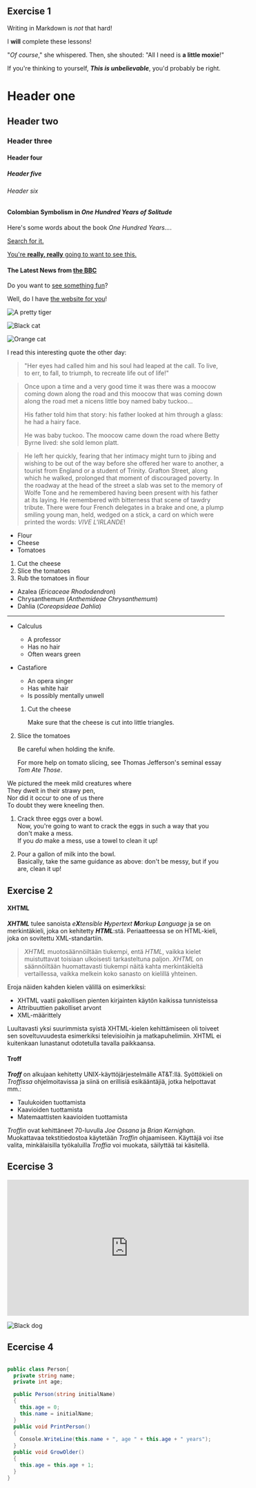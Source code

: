 ## Exercise 1


Writing in Markdown is _not_ that hard!


I **will** complete these lessons!


"_Of course_," she whispered. Then, she shouted: "All I need is **a little moxie**!"


If you're thinking to yourself, **_This is unbelievable_**, you'd probably be right.


# Header one
## Header two
### Header three
#### Header four
##### Header five
###### Header six


#### Colombian Symbolism in _One Hundred Years of Solitude_


Here's some words about the book _One Hundred Years..._.


[Search for it.](www.google.com)


[You're **really, really** going to want to see this.](www.dailykitten.com)


#### The Latest News from [the BBC](www.bbc.com/news)


Do you want to [see something fun][a fun place]?


Well, do I have [the website for you][another fun place]!


[a fun place]: www.zombo.com
[another fun place]: www.stumbleupon.com


![A pretty tiger](https://upload.wikimedia.org/wikipedia/commons/5/56/Tiger.50.jpg)

![Black cat][Black]

![Orange cat][Orange]

[Black]: https://upload.wikimedia.org/wikipedia/commons/a/a3/81_INF_DIV_SSI.jpg
[Orange]: http://icons.iconarchive.com/icons/google/noto-emoji-animals-nature/256/22221-cat-icon.png


I read this interesting quote the other day:

>"Her eyes had called him and his soul had leaped at the call. To live, to err, to fall, to triumph, to recreate life out of life!"

>Once upon a time and a very good time it was there was a moocow coming down along the road and this moocow that was coming down along the road met a nicens little boy named baby tuckoo...
>
>His father told him that story: his father looked at him through a glass: he had a hairy face.
>
>He was baby tuckoo. The moocow came down the road where Betty Byrne lived: she sold lemon platt.

>He left her quickly, fearing that her intimacy might turn to jibing and wishing to be out of the way before she offered her ware to another, a tourist from England or a student of Trinity. Grafton Street, along which he walked, prolonged that moment of discouraged poverty. In the roadway at the head of the street a slab was set to the memory of Wolfe Tone and he remembered having been present with his father at its laying. He remembered with bitterness that scene of tawdry tribute. There were four French delegates in a brake and one, a plump smiling young man, held, wedged on a stick, a card on which were printed the words: _VIVE L'IRLANDE_!


* Flour
* Cheese
* Tomatoes

1. Cut the cheese
2. Slice the tomatoes
3. Rub the tomatoes in flour


* Azalea (_Ericaceae Rhododendron_)
* Chrysanthemum (_Anthemideae Chrysanthemum_)
* Dahlia (_Coreopsideae Dahlia_)
--------------------
* Calculus
  * A professor
  * Has no hair
  * Often wears green
* Castafiore
  * An opera singer
  * Has white hair
  * Is possibly mentally unwell


  1. Cut the cheese  

     Make sure that the cheese is cut into little triangles.

2. Slice the tomatoes  

    Be careful when holding the knife.
    
    For more help on tomato slicing, see Thomas Jefferson's seminal essay _Tom Ate Those_.


We pictured the meek mild creatures where  
They dwelt in their strawy pen,  
Nor did it occur to one of us there  
To doubt they were kneeling then.


1. Crack three eggs over a bowl.  
Now, you're going to want to crack the eggs in such a way that you don't make a mess.  
If you _do_ make a mess, use a towel to clean it up!


2. Pour a gallon of milk into the bowl.  
Basically, take the same guidance as above: don't be messy, but if you are, clean it up!


## Exercise 2


#### XHTML


**_XHTML_** tulee sanoista _e**X**tensible **H**ypertext **M**arkup **L**anguage_ ja se on merkintäkieli, joka on kehitetty **_HTML_**:stä. Periaatteessa se on HTML-kieli, joka on sovitettu XML-standartiin.
>_XHTML_ muotosäännöiltään tiukempi, entä _HTML_, vaikka kielet muistuttavat toisiaan ulkoisesti tarkasteltuna paljon. _XHTML_ on säännöiltään huomattavasti tiukempi näitä kahta merkintäkieltä vertaillessa, vaikka melkein koko sanasto on kielillä yhteinen.

Eroja näiden kahden kielen välillä on esimerkiksi:
* XHTML vaatii pakollisen pienten kirjainten käytön kaikissa tunnisteissa
* Attribuuttien pakolliset arvont
* XML-määrittely

Luultavasti yksi suurimmista syistä XHTML-kielen kehittämiseen oli toiveet sen soveltuvuudesta esimerkiksi televisioihin ja matkapuhelimiin. XHTML ei kuitenkaan lunastanut odotetulla tavalla paikkaansa.


#### Troff

**_Troff_** on alkujaan kehitetty UNIX-käyttöjärjestelmälle AT&T:llä. Syöttökieli on _Troffissa_ ohjelmoitavissa ja siinä on erillisiä esikääntäjiä, jotka helpottavat mm.:

* Taulukoiden tuottamista
* Kaavioiden tuottamista
* Matemaattisten kaavioiden tuottamista

_Troffin_ ovat kehittäneet 70-luvulla _Joe Ossana_ ja _Brian Kernighan_. Muokattavaa tekstitiedostoa käytetään _Troffin_ ohjaamiseen. Käyttäjä voi itse valita, minkälaisilla työkaluilla _Troffia_ voi muokata, säilyttää tai käsitellä.


## Ecercise 3

<iframe width="560" height="315" src="https://www.youtube.com/embed/nFODjZuGa98" title="YouTube video player" frameborder="0" allow="accelerometer; autoplay; clipboard-write; encrypted-media; gyroscope; picture-in-picture" allowfullscreen></iframe>

![Black dog][Dog]

[Dog]:https://www.shutterstock.com/image-photo/cute-puppy-model-600w-552235795.jpg

## Ecercise 4

```C#

public class Person{
  private string name;
  private int age;

  public Person(string initialName)
  {
    this.age = 0;
    this.name = initialName;
  }
  public void PrintPerson()
  {
    Console.WriteLine(this.name + ", age " + this.age + " years");
  }
  public void GrowOlder()
  {
    this.age = this.age + 1;
  }
}
```